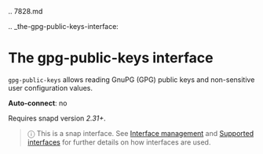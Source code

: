 .. 7828.md

.. _the-gpg-public-keys-interface:

# The gpg-public-keys interface

`gpg-public-keys` allows reading GnuPG (GPG) public keys and non-sensitive user configuration values.

**Auto-connect**: no

Requires snapd version _2.31+_.

> ⓘ  This is a snap interface. See [Interface management](interface-management.md) and [Supported interfaces](supported-interfaces.md) for further details on how interfaces are used.